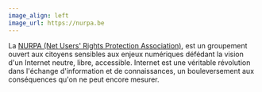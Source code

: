 ```yaml
---
image_align: left
image_url: https://nurpa.be
---
```


La [NURPA (Net Users' Rights Protection Association)](https://nurpa.be), est un groupement ouvert aux citoyens sensibles aux enjeux numériques défédant la vision d'un Internet neutre, libre, accessible. Internet est une véritable révolution dans l'échange d'information et de connaissances, un bouleversement aux conséquences qu'on ne peut encore mesurer.